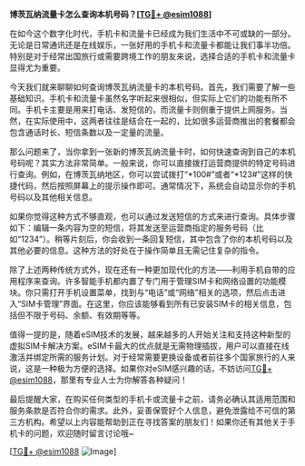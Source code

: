 **博茨瓦纳流量卡怎么查询本机号码？[[TG💪+ @esim1088](https://t.me/s/esim1088)]**

在如今这个数字化时代，手机卡和流量卡已经成为我们生活中不可或缺的一部分。无论是日常通讯还是在线娱乐，一张好用的手机卡和流量卡都能让我们事半功倍。特别是对于经常出国旅行或需要跨境工作的朋友来说，选择合适的手机卡和流量卡显得尤为重要。

今天我们就来聊聊如何查询博茨瓦纳流量卡的本机号码。首先，我们需要了解一些基础知识。手机卡和流量卡虽然名字听起来很相似，但实际上它们的功能有所不同。手机卡主要是用来打电话、发短信的，而流量卡则侧重于提供上网服务。当然，在实际使用中，这两者往往是结合在一起的，比如很多运营商推出的套餐都会包含通话时长、短信条数以及一定量的流量。

那么问题来了，当你拿到一张新的博茨瓦纳流量卡时，如何快速查询到自己的本机号码呢？其实方法非常简单。一般来说，你可以直接拨打运营商提供的特定号码进行查询。例如，在博茨瓦纳地区，你可以尝试拨打“*100#”或者“*123#”这样的快捷代码，然后按照屏幕上的提示操作即可。通常情况下，系统会自动显示你的手机号码以及其他相关信息。

如果你觉得这种方式不够直观，也可以通过发送短信的方式来进行查询。具体步骤如下：编辑一条内容为空的短信，将其发送至运营商指定的服务号码（比如“1234”）。稍等片刻后，你会收到一条回复短信，其中包含了你的本机号码以及其他必要的信息。这种方法的好处在于操作简单且无需记住复杂的指令。

除了上述两种传统方式外，现在还有一种更加现代化的方法——利用手机自带的应用程序来查询。许多智能手机都内置了专门用于管理SIM卡和网络设置的功能模块。你只需打开手机设置菜单，找到与“电话”或“网络”相关的选项，然后点击进入“SIM卡管理”界面。在这里，你应该能够看到所有已安装SIM卡的相关信息，包括但不限于号码、余额、有效期等等。

值得一提的是，随着eSIM技术的发展，越来越多的人开始关注和支持这种新型的虚拟SIM卡解决方案。eSIM卡最大的优点就是无需物理插拔，用户可以直接在线激活并绑定所需的服务计划。对于经常需要更换设备或者前往多个国家旅行的人来说，这是一种极为方便的选择。如果你对eSIM感兴趣的话，不妨访问[TG💪+ @esim1088](https://t.me/s/esim1088)，那里有专业人士为你解答各种疑问！

最后提醒大家，在购买任何类型的手机卡或流量卡之前，请务必确认其适用范围和服务条款是否符合你的需求。此外，妥善保管好个人信息，避免泄露给不可信的第三方机构。希望以上内容能帮助到正在寻找答案的朋友们！如果你还有其他关于手机卡的问题，欢迎随时留言讨论哦~

[[TG💪+ @esim1088](https://t.me/s/esim1088) ![Image](https://i.postimg.cc/4NQfJmqS/Snipaste-2025-05-13-00-14-12.png)]